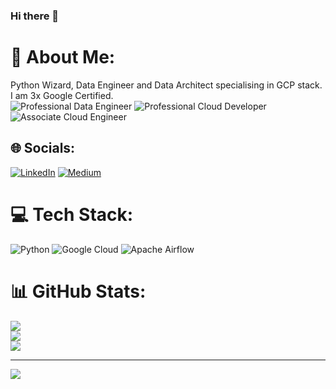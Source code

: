 ### Hi there 👋

<!--
**apatre/apatre** is a ✨ _special_ ✨ repository because its `README.md` (this file) appears on your GitHub profile.

Here are some ideas to get you started:

- 🔭 I’m currently working on ...
- 🌱 I’m currently learning ...
- 👯 I’m looking to collaborate on ...
- 🤔 I’m looking for help with ...
- 💬 Ask me about ...
- 📫 How to reach me: ...
- 😄 Pronouns: ...
- ⚡ Fun fact: ...
-->
# 💫 About Me:
Python Wizard, Data Engineer and Data Architect specialising in GCP stack.      
I am 3x Google Certified.     
![Professional Data Engineer](https://api.accredible.com/v1/frontend/credential_website_embed_image/badge/57687690) ![Professional Cloud Developer](https://api.accredible.com/v1/frontend/credential_website_embed_image/badge/78774185) ![Associate Cloud Engineer](https://api.accredible.com/v1/frontend/credential_website_embed_image/badge/48652291)    


## 🌐 Socials:
[![LinkedIn](https://img.shields.io/badge/LinkedIn-%230077B5.svg?logo=linkedin&logoColor=white)](https://linkedin.com/in/abhishek-patre) [![Medium](https://img.shields.io/badge/Medium-12100E?logo=medium&logoColor=white)](https://medium.com/@@abhishekpatre) 

# 💻 Tech Stack:
![Python](https://img.shields.io/badge/python-3670A0?style=for-the-badge&logo=python&logoColor=ffdd54) ![Google Cloud](https://img.shields.io/badge/Google%20Cloud-%234285F4.svg?style=for-the-badge&logo=google-cloud&logoColor=white) ![Apache Airflow](https://img.shields.io/badge/Apache%20Airflow-017CEE?style=for-the-badge&logo=Apache%20Airflow&logoColor=white)
# 📊 GitHub Stats:
![](https://github-readme-stats.vercel.app/api?username=apatre&theme=default&hide_border=false&include_all_commits=true&count_private=true)<br/>
![](https://github-readme-streak-stats.herokuapp.com/?user=apatre&theme=default&hide_border=false)<br/>
![](https://github-readme-stats.vercel.app/api/top-langs/?username=apatre&theme=default&hide_border=false&include_all_commits=true&count_private=true&layout=compact)

---
[![](https://visitcount.itsvg.in/api?id=apatre&icon=0&color=9)](https://visitcount.itsvg.in)

<!-- Proudly created with GPRM ( https://gprm.itsvg.in ) -->
